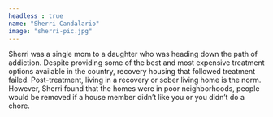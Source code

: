 ```yaml
---
headless : true
name: "Sherri Candalario"
image: "sherri-pic.jpg"
---
```

Sherri was a single mom to a daughter who was heading down the path of addiction. Despite providing some of the best and most expensive treatment options available in the country, recovery housing that followed treatment failed. Post-treatment, living in a recovery or sober living home is the norm. However, Sherri found that the homes were in poor neighborhoods, people would be removed if a house member didn’t like you or you didn’t do a chore.
